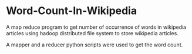 # Word-Count-In-Wikipedia
A map reduce program to get number of occurrence of words in wikipedia articles using hadoop distributed file system to store wikipedia articles.

A mapper and a reducer python scripts were used to get the word count.

